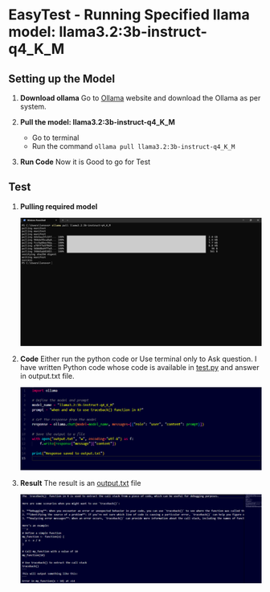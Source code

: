 # EasyTest - Running Specified llama model: llama3.2:3b-instruct-q4_K_M

## Setting up the Model

1. **Download ollama**
    Go to [Ollama](https://ollama.com/download/windows) website and download the Ollama as per system.

2. **Pull the model: llama3.2:3b-instruct-q4_K_M**
    - Go to terminal
    - Run the command `ollama pull llama3.2:3b-instruct-q4_K_M`

3. **Run Code** 
    Now it is Good to go for Test

## Test

1. **Pulling required model**

    ![alt text](<image/image1.png>)

2. **Code**
    Either run the python code or Use terminal only to Ask question. I have written Python code whose code is available in [test.py](/Easy/test.py) and answer in output.txt file.

    ![alt text](image/image2.png)

3. **Result**
     The result is an [output.txt](/Easy/output.txt) file

    ![alt text](image/image3.png)
    